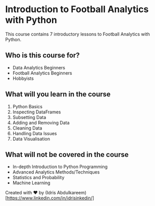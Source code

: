 # Introduction to Football Analytics with Python

This course contains 7 introductory lessons to Football Analytics with Python.

## Who is this course for?

* Data Analytics Beginners
* Football Analytics Beginners
* Hobbyists

## What will you learn in the course

1. Python Basics
2. Inspecting DataFrames
3. Subsetting Data
4. Adding and Removing Data
5. Cleaning Data
6. Handling Data Issues
7. Data Visualisation

## What will not be covered in the course

* In-depth Introduction to Python Programming
* Advanced Analytics Methods/Techniques
* Statistics and Probability
* Machine Learning

Created with ❤️ by (Idris Abdulkareem)[https://www.linkedin.com/in/idrisinkedin/]
